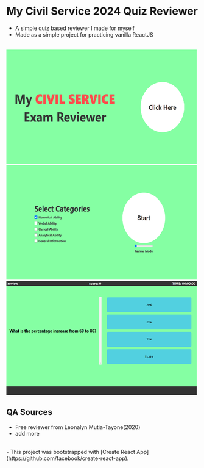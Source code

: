 # My Civil Service 2024 Quiz Reviewer
- A simple quiz based reviewer I made for myself
- Made as a simple project for practicing vanilla ReactJS

<br>
<img src="/public/home.png" height="300" width="500"><br>
<img src="/public/select.png" height="300" width="500"><br>
<img src="/public/quiz.png" height="300" width="500"><br>

## QA Sources
- Free reviewer from Leonalyn Mutia-Tayone(2020)
- add more
<br>
- This project was bootstrapped with [Create React App](https://github.com/facebook/create-react-app).
